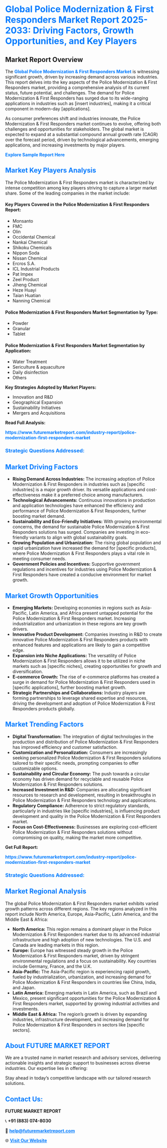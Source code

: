 <h1 style="color: #007BFF;">Global Police Modernization & First Responders Market Report 2025-2033: Driving Factors, Growth Opportunities, and Key Players</h1>

<section id="overview">
<h2>Market Report Overview</h2>
<p>The <a href="https://www.futuremarketreport.com/industry-report/police-modernization-first-responders-market" style="color: #007BFF; text-decoration: none;"><strong>Global Police Modernization & First Responders Market</strong></a> is witnessing significant growth, driven by increasing demand across various industries. This report delves into the key aspects of the Police Modernization & First Responders market, providing a comprehensive analysis of its current status, future potential, and challenges. The demand for Police Modernization & First Responders has surged due to its wide-ranging applications in industries such as [insert industries], making it a critical component in modern-day [applications].</p>
<p>As consumer preferences shift and industries innovate, the Police Modernization & First Responders market continues to evolve, offering both challenges and opportunities for stakeholders. The global market is expected to expand at a substantial compound annual growth rate (CAGR) over the forecast period, driven by technological advancements, emerging applications, and increasing investments by major players.</p>
</section>

<section id="overview">
<p><a href="https://www.futuremarketreport.com/request-sample/reportId=35180" style="color: #007BFF; text-decoration: none;"><strong>Explore Sample Report Here</strong></a></p>
</section>

<section id="key-players">
<h2 style="color: #007BFF;">Market Key Players Analysis</h2>
<p>The Police Modernization & First Responders market is characterized by intense competition among key players striving to capture a larger market share. Some of the leading companies in the market include:</p>
<h4>Key Players Covered in the Police Modernization & First Responders Report:</h4>
<ul><li>Monsanto</li><li>FMC</li><li>Olin</li><li>Occidental Chemical</li><li>Nankai Chemical</li><li>Shikoku Chemicals</li><li>Nippon Soda</li><li>Nissan Chemical</li><li>Ercros S.A.</li><li>ICL Industrial Products</li><li>Pat Impex</li><li>Zeel Product</li><li>Jiheng Chemical</li><li>Heze Huayi</li><li>Taian Huatian</li><li>Nanning Chemical</li></ul>
<h4>Police Modernization & First Responders Market Segmentation by Type:</h4>
<ul><li>Powder</li><li>Granular</li><li>Tablet</li></ul>

<h4>Police Modernization & First Responders Market Segmentation by Application:</h4>
<ul><li>Water Treatment</li><li>Sericulture &amp; aquaculture</li><li>Daily disinfection</li><li>Others</li></ul>
<p><strong>Key Strategies Adopted by Market Players:</strong></p>
<ul>
<li>Innovation and R&D</li>
<li>Geographical Expansion</li>
<li>Sustainability Initiatives</li>
<li>Mergers and Acquisitions</li>
</ul>
</section>

<section>
<p><strong>Read Full Analysis: </strong></p><a href="https://www.futuremarketreport.com/industry-report/police-modernization-first-responders-market" style="color: #007BFF; text-decoration: none;"><strong>https://www.futuremarketreport.com/industry-report/police-modernization-first-responders-market</strong></a>
<h3 style="color: #007BFF;">Strategic Questions Addressed:</h3>
</section>

<section id="driving-factors">
<h2 style="color: #007BFF;">Market Driving Factors</h2>
<ul>
<li><strong>Rising Demand Across Industries:</strong> The increasing adoption of Police Modernization & First Responders in industries such as [specific industries] is a major growth driver. Its versatile applications and cost-effectiveness make it a preferred choice among manufacturers.</li>
<li><strong>Technological Advancements:</strong> Continuous innovations in production and application technologies have enhanced the efficiency and performance of Police Modernization & First Responders, further boosting market demand.</li>
<li><strong>Sustainability and Eco-Friendly Initiatives:</strong> With growing environmental concerns, the demand for sustainable Police Modernization & First Responders solutions has surged. Companies are investing in eco-friendly variants to align with global sustainability goals.</li>
<li><strong>Growing Population and Urbanization:</strong> The rising global population and rapid urbanization have increased the demand for [specific products], where Police Modernization & First Responders plays a vital role in meeting consumer needs.</li>
<li><strong>Government Policies and Incentives:</strong> Supportive government regulations and incentives for industries using Police Modernization & First Responders have created a conducive environment for market growth.</li>
</ul>
</section>

<section id="growth-opportunities">
<h2 style="color: #007BFF;">Market Growth Opportunities</h2>
<ul>
<li><strong>Emerging Markets:</strong> Developing economies in regions such as Asia-Pacific, Latin America, and Africa present untapped potential for the Police Modernization & First Responders market. Increasing industrialization and urbanization in these regions are key growth drivers.</li>
<li><strong>Innovative Product Development:</strong> Companies investing in R&D to create innovative Police Modernization & First Responders products with enhanced features and applications are likely to gain a competitive edge.</li>
<li><strong>Expansion into Niche Applications:</strong> The versatility of Police Modernization & First Responders allows it to be utilized in niche markets such as [specific niches], creating opportunities for growth and diversification.</li>
<li><strong>E-commerce Growth:</strong> The rise of e-commerce platforms has created a surge in demand for Police Modernization & First Responders used in [specific applications], further boosting market growth.</li>
<li><strong>Strategic Partnerships and Collaborations:</strong> Industry players are forming partnerships to leverage shared expertise and resources, driving the development and adoption of Police Modernization & First Responders products globally.</li>
</ul>
</section>

<section id="trending-factors">
<h2 style="color: #007BFF;">Market Trending Factors</h2>
<ul>
<li><strong>Digital Transformation:</strong> The integration of digital technologies in the production and distribution of Police Modernization & First Responders has improved efficiency and customer satisfaction.</li>
<li><strong>Customization and Personalization:</strong> Consumers are increasingly seeking personalized Police Modernization & First Responders solutions tailored to their specific needs, prompting companies to offer customizable options.</li>
<li><strong>Sustainability and Circular Economy:</strong> The push towards a circular economy has driven demand for recyclable and reusable Police Modernization & First Responders solutions.</li>
<li><strong>Increased Investment in R&D:</strong> Companies are allocating significant resources to research and development, resulting in breakthroughs in Police Modernization & First Responders technology and applications.</li>
<li><strong>Regulatory Compliance:</strong> Adherence to strict regulatory standards, particularly in industries like [specific industries], is influencing product development and quality in the Police Modernization & First Responders market.</li>
<li><strong>Focus on Cost-Effectiveness:</strong> Businesses are exploring cost-efficient Police Modernization & First Responders solutions without compromising on quality, making the market more competitive.</li>
</ul>
</section>

<section>
<p><strong>Get Full Report: </strong></p><a href="https://www.futuremarketreport.com/industry-report/police-modernization-first-responders-market" style="color: #007BFF; text-decoration: none;"><strong>https://www.futuremarketreport.com/industry-report/police-modernization-first-responders-market</strong></a>
<h3 style="color: #007BFF;">Strategic Questions Addressed:</h3>
</section>


<section id="regional-analysis">
<h2 style="color: #007BFF;">Market Regional Analysis</h2>
<p>The global Police Modernization & First Responders market exhibits varied growth patterns across different regions. The key regions analyzed in this report include North America, Europe, Asia-Pacific, Latin America, and the Middle East & Africa:</p>
<ul>
<li><strong>North America:</strong> This region remains a dominant player in the Police Modernization & First Responders market due to its advanced industrial infrastructure and high adoption of new technologies. The U.S. and Canada are leading markets in this region.</li>
<li><strong>Europe:</strong> Europe has witnessed steady growth in the Police Modernization & First Responders market, driven by stringent environmental regulations and a focus on sustainability. Key countries include Germany, France, and the U.K.</li>
<li><strong>Asia-Pacific:</strong> The Asia-Pacific region is experiencing rapid growth, fueled by industrialization, urbanization, and increasing demand for Police Modernization & First Responders in countries like China, India, and Japan.</li>
<li><strong>Latin America:</strong> Emerging markets in Latin America, such as Brazil and Mexico, present significant opportunities for the Police Modernization & First Responders market, supported by growing industrial activities and investments.</li>
<li><strong>Middle East & Africa:</strong> The region’s growth is driven by expanding industries, infrastructure development, and increasing demand for Police Modernization & First Responders in sectors like [specific sectors].</li>
</ul>
</section>

<footer>
<h2 style="color: #007BFF;">About FUTURE MARKET REPORT</h2>
<p>We are a trusted name in market research and advisory services, delivering actionable insights and strategic support to businesses across diverse industries. Our expertise lies in offering:</p>

<p>Stay ahead in today’s competitive landscape with our tailored research solutions.</p>

<h2 style="color: #007BFF;">Contact Us:</h2>
<p><strong>FUTURE MARKET REPORT</strong></p>
<p>📞 <strong>+91 (883) 074-8030</strong></p>
<p>📧 <strong><a href="mailto:help@futuremarketreport.com" style="color: #007BFF;">help@futuremarketreport.com</a></strong></p>
<p>🌐 <strong><a href="https://www.futuremarketreport.com/" style="color: #007BFF;">Visit Our Website</a></strong></p>
</footer>